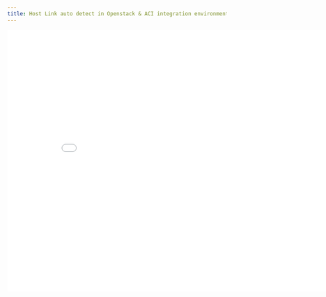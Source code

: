 ```yaml
---
title: Host Link auto detect in Openstack & ACI integration environment
---
```


<center><embed src="doc/2017_09_18_aci_host_link_detect.pdf" width="850" height="600"></center>
